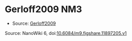 <a name="material" />

# Gerloff2009 NM3
<script type="application/ld+json">
  {
    "@context": "https://schema.org/",
    "@type": "ChemicalSubstance",
    "@id": "https://egonw.github.io/nanowiki/nanowiki152.html#material",
    "http://purl.org/dc/terms/conformsTo":
      {
        "@type": "CreativeWork",
        "@id": "https://bioschemas.org/profiles/ChemicalSubstance/0.4-RELEASE/"
      },
    "identfier": "152",
    "name": "Gerloff2009 NM3",
    "url": "https://egonw.github.io/nanowiki/nanowiki152.html#material",
    "sameAs": "http://127.0.0.1/mediawiki/index.php/Special:URIResolver/Gerloff2009_NM3"
  }
</script>


* Source: [Gerloff2009](articleGerloff2009.md)


Source: NanoWiki 6, doi:[10.6084/m9.figshare.11897205.v1](https://doi.org/10.6084/m9.figshare.11897205.v1)
